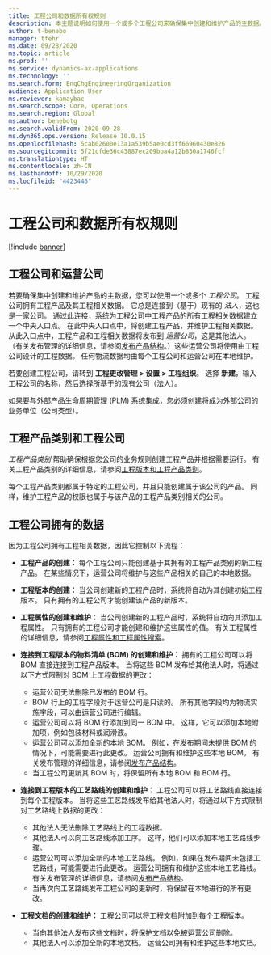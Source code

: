 ```yaml
---
title: 工程公司和数据所有权规则
description: 本主题说明如何使用一个或多个工程公司来确保集中创建和维护产品的主数据。 工程公司代表拥有工程产品及其工程相关数据的公司。
author: t-benebo
manager: tfehr
ms.date: 09/28/2020
ms.topic: article
ms.prod: ''
ms.service: dynamics-ax-applications
ms.technology: ''
ms.search.form: EngChgEngineeringOrganization
audience: Application User
ms.reviewer: kamaybac
ms.search.scope: Core, Operations
ms.search.region: Global
ms.author: benebotg
ms.search.validFrom: 2020-09-28
ms.dyn365.ops.version: Release 10.0.15
ms.openlocfilehash: 5cab02600e13a1a539b5ae0cd3ff66960430e826
ms.sourcegitcommit: 5f21cfde36c43887ec209bba4a12b830a1746fcf
ms.translationtype: HT
ms.contentlocale: zh-CN
ms.lasthandoff: 10/29/2020
ms.locfileid: "4423446"
---
```

# <a name="engineering-companies-and-data-ownership-rules"></a>工程公司和数据所有权规则

[!include [banner](../includes/banner.md)]

## <a name="engineering-companies-and-operational-companies"></a>工程公司和运营公司

若要确保集中创建和维护产品的主数据，您可以使用一个或多个 *工程公司*。 工程公司拥有工程产品及其工程相关数据。 它总是连接到（基于）现有的 *法人*，这也是一家公司。 通过此连接，系统为工程公司中工程产品的所有工程相关数据建立一个中央入口点。 在此中央入口点中，将创建工程产品，并维护工程相关数据。 从此入口点中，工程产品和工程相关数据将发布到 *运营公司*，这是其他法人。 （有关发布管理的详细信息，请参阅[发布产品结构](release-product-structure.md)。）这些运营公司将使用由工程公司设计的工程数据。 任何物流数据均由每个工程公司和运营公司在本地维护。

若要创建工程公司，请转到 **工程更改管理 \> 设置 \> 工程组织**。 选择 **新建**，输入工程公司的名称，然后选择所基于的现有公司（法人）。

如果要与外部产品生命周期管理 (PLM) 系统集成，您必须创建将成为外部公司的业务单位（公司类型）。

## <a name="engineering-product-categories-and-engineering-companies"></a>工程产品类别和工程公司

*工程产品类别* 帮助确保根据您公司的业务规则创建工程产品并根据需要运行。 有关工程产品类别的详细信息，请参阅[工程版本和工程产品类别](engineering-versions-product-category.md)。

每个工程产品类别都属于特定的工程公司，并且只能创建属于该公司的产品。 同样，维护工程产品的权限也属于与该产品的工程产品类别相关的公司。

## <a name="data-that-is-owned-by-the-engineering-company"></a>工程公司拥有的数据

因为工程公司拥有工程相关数据，因此它控制以下流程：

- **工程产品的创建：** 每个工程公司只能创建基于其拥有的工程产品类别的新工程产品。 在某些情况下，运营公司将维护与这些产品相关的自己的本地数据。
- **工程版本的创建：** 当公司创建新的工程产品时，系统将自动为其创建初始工程版本。 只有拥有的工程公司才能创建该产品的新版本。
- **工程属性的创建和维护：** 当公司创建新的工程产品时，系统将自动向其添加工程属性。 只有拥有的工程公司才能创建和维护这些属性的值。 有关工程属性的详细信息，请参阅[工程属性和工程属性搜索](engineering-attributes-and-search.md)。
- **连接到工程版本的物料清单 (BOM) 的创建和维护：** 拥有的工程公司可以将 BOM 直接连接到工程产品版本。 当将这些 BOM 发布给其他法人时，将通过以下方式限制对 BOM 上工程数据的更改：

    - 运营公司无法删除已发布的 BOM 行。
    - BOM 行上的工程字段对于运营公司是只读的。 所有其他字段均为物流实施字段，可以由运营公司进行编辑。
    - 运营公司可以将 BOM 行添加到同一 BOM 中。 这样，它可以添加本地附加项，例如包装材料或润滑液。
    - 运营公司可以添加全新的本地 BOM。 例如，在发布期间未提供 BOM 的情况下，可能需要进行此更改。 运营公司拥有和维护这些本地 BOM。 有关发布管理的详细信息，请参阅[发布产品结构](release-product-structure.md)。
    - 当工程公司更新其 BOM 时，将保留所有本地 BOM 和 BOM 行。

- **连接到工程版本的工艺路线的创建和维护：** 工程公司可以将工艺路线直接连接到每个工程版本。 当将这些工艺路线发布给其他法人时，将通过以下方式限制对工艺路线上数据的更改：

    - 其他法人无法删除工艺路线上的工程数据。
    - 其他法人可以向工艺路线添加工序。 这样，他们可以添加本地工艺路线步骤。
    - 运营公司可以添加全新的本地工艺路线。 例如，如果在发布期间未包括工艺路线，可能需要进行此更改。 运营公司拥有和维护这些本地工艺路线。 有关发布管理的详细信息，请参阅[发布产品结构](release-product-structure.md)。
    - 当再次向工艺路线发布工程公司的更新时，将保留在本地进行的所有更改。

- **工程文档的创建和维护：** 工程公司可以将工程文档附加到每个工程版本。

    - 当向其他法人发布这些文档时，将保护文档以免被运营公司删除。
    - 其他法人可以添加全新的本地文档。 运营公司拥有和维护这些本地文档。
